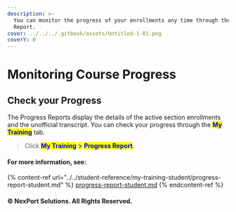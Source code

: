 ```yaml
---
description: >-
  You can monitor the progress of your enrollments any time through the Progress
  Report.
cover: ../../../.gitbook/assets/Untitled-1-01.png
coverY: 0
---
```


# Monitoring Course Progress

## Check your Progress

The Progress Reports display the details of the active section enrollments and the unofficial transcript. You can check your progress through the <mark style="color:blue;">**My Training**</mark> tab.

> Click <mark style="color:blue;">**My Training**</mark> <mark style="color:blue;"></mark><mark style="color:blue;">></mark> <mark style="color:blue;"></mark><mark style="color:blue;">**Progress Report**</mark>.

#### For more information, see:&#x20;

{% content-ref url="../../student-reference/my-training-student/progress-report-student.md" %}
[progress-report-student.md](../../student-reference/my-training-student/progress-report-student.md)
{% endcontent-ref %}

#### © NexPort Solutions. All Rights Reserved.
